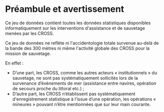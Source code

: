# Préambule et avertissement
Ce jeu de données contient toutes les données statistiques disponibles informatiquement sur les interventions d'assistance et de sauvetage menées par les CROSS.

Ce jeu de données ne reflète ni l'accidentologie totale survenue au-delà de la bande des 300 mètres ni même l'activité globale des CROSS pour la mission de sauvetage.
 
En effet :
- D’une part, les CROSS, comme les autres acteurs « institutionnels » du sauvetage, ne sont pas systématiquement sollicités lors de la survenance d’évènements de mer (assistance entre navires, opération de secours proche du littoral etc.) ;
- D’autre part, les CROSS n’établissent pas systématiquement d'enregistrement statistique à l’issue d’une opération, les opérations « mineures » pouvant n’être mentionnées que sur leur main courante.
